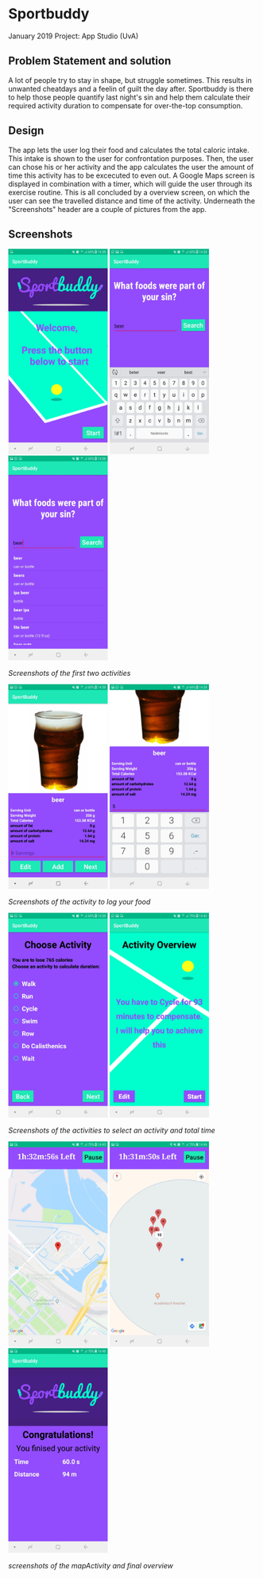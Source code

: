 # Sportbuddy
January 2019 Project: App Studio (UvA)

## Problem Statement and solution
A lot of people try to stay in shape, but struggle sometimes. This results in unwanted cheatdays and a feelin of guilt the day after. Sportbuddy is there to help those people quantify last night's sin and help them calculate their required activity duration to compensate for over-the-top consumption.

## Design
The app lets the user log their food and calculates the total caloric intake. This intake is shown to the user for confrontation purposes. Then, the user can chose his or her activity and the app calculates the user the amount of time this activity has to be excecuted to even out. 
A Google Maps screen is displayed in combination with a timer, which will guide the user through its exercise routine. This is all concluded by a overview screen, on which the user can see the travelled distance and time of the activity.
Underneath the "Screenshots" header are a couple of pictures from the app.

## Screenshots
<img src="https://github.com/corne12345/Sportbuddy/blob/master/doc/final/Screenshot_20190130-143815_SportBuddy.jpg" alt="drawing" width="200"/>  <img src="https://github.com/corne12345/Sportbuddy/blob/master/doc/final/Screenshot_20190130-143824_SportBuddy.jpg" alt="drawing" width="200"/>  <img src="https://github.com/corne12345/Sportbuddy/blob/master/doc/final/Screenshot_20190130-143832_SportBuddy.jpg" alt="drawing" width="200"/>

*Screenshots of the first two activities*

<img src="https://github.com/corne12345/Sportbuddy/blob/master/doc/final/Screenshot_20190130-143841_SportBuddy.jpg" alt="drawing" width="200"/>  <img src="https://github.com/corne12345/Sportbuddy/blob/master/doc/final/Screenshot_20190130-143846_SportBuddy.jpg" alt="drawing" width="200"/>

*Screenshots of the activity to log your food*

<img src="https://github.com/corne12345/Sportbuddy/blob/master/doc/final/Screenshot_20190130-143855_SportBuddy.jpg" alt="drawing" width="200"/>  <img src="https://github.com/corne12345/Sportbuddy/blob/master/doc/final/Screenshot_20190130-144214_SportBuddy.jpg" alt="drawing" width="200"/>

*Screenshots of the activities to select an activity and total time*

<img src="https://github.com/corne12345/Sportbuddy/blob/master/doc/final/Screenshot_20190130-144515_SportBuddy.jpg" alt="drawing" width="200"/>  <img src="https://github.com/corne12345/Sportbuddy/blob/master/doc/final/Screenshot_20190130-144621_SportBuddy.jpg" alt="drawing" width="200"/>  <img src="https://github.com/corne12345/Sportbuddy/blob/master/doc/final/Screenshot_20190130-144832_SportBuddy.jpg" alt="drawing" width="200"/>

*screenshots of the mapActivity and final overview* 







